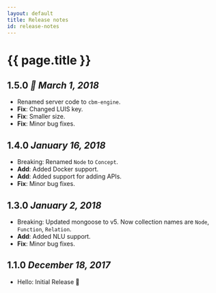 ```yaml
---
layout: default
title: Release notes
id: release-notes
---
```


# {{ page.title }}

## 1.5.0 *🌱 March 1, 2018*

- Renamed server code to `cbm-engine`.
- __Fix__: Changed LUIS key.
- __Fix__: Smaller size.
- __Fix__: Minor bug fixes.

## 1.4.0 *January 16, 2018*

- <span class="tag">Breaking</span>: Renamed `Node` to `Concept`.
- __Add__: Added Docker support.
- __Add__: Added support for adding APIs.
- __Fix__: Minor bug fixes.

## 1.3.0 *January 2, 2018*

- <span class="tag">Breaking</span>: Updated mongoose to v5. Now collection names are `Node`, `Function`, `Relation`.
- __Add__: Added NLU support.
- __Fix__: Minor bug fixes.

## 1.1.0 *December 18, 2017*

- <span class="tag">Hello</span>: Initial Release 🚀

<br>
<br>
<br>
